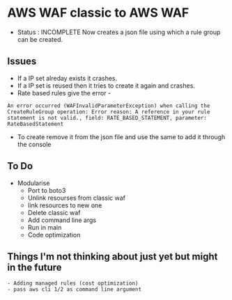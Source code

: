 # AWS WAF classic to AWS WAF
- Status : INCOMPLETE
Now creates a json file using which a rule group can be created.

## Issues

- If a IP set alreday exists it crashes.
- If a IP set is reused then it tries to create it again and crashes.
- Rate based rules give the error -
```
An error occurred (WAFInvalidParameterException) when calling the CreateRuleGroup operation: Error reason: A reference in your rule statement is not valid., field: RATE_BASED_STATEMENT, parameter: RateBasedStatement
```
- To create remove it from the json file and use the same to add it through the console

## To Do
- Modularise
	- Port to boto3
	- Unlink resourses from classic waf
	- link resources to new one
	- Delete classic waf
	- Add command line args
	- Run in main
	- Code optimization
## Things I'm not thinking about just yet but might in the future
	- Adding managed rules (cost optimization)
	- pass aws cli 1/2 as command line argument

